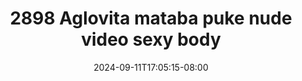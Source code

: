 --- 
title: "2898 Aglovita mataba puke nude video sexy body"
description: "download   2898 Aglovita mataba puke nude video sexy body   full terbaru"
date: 2024-09-11T17:05:15-08:00
file_code: "i00qd0vjnmtu"
draft: false
cover: "80nud7ewszaq47v9.jpg"
tags: ["Aglovita", "mataba", "puke", "nude", "video", "sexy", "body", "bokep-indo", "bokep-viral", "bokep-ig"]
length: 134
fld_id: "1482686"
foldername: "Aglovita 1"
categories: ["Aglovita 1"]
views: 0
---